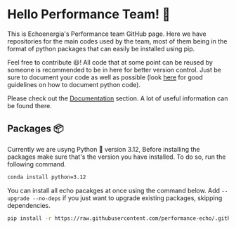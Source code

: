 # Hello Performance Team! :rocket:

This is Echoenergia's Performance team GitHub page. Here we have repositories for the main codes used by the team, most of them being in the format of python packages that can easily be installed using pip.

Feel free to contribute :smiley:! All code that at some point can be reused by someone is recommended to be in here for better version control. Just be sure to document your code as well as possible (look [here](https://realpython.com/documenting-python-code/) for good guidelines on how to document python code).

Please check out the [Documentation](https://github.com/performance-echo/documentation) section. A lot of useful information can be found there.

## Packages :package: 

Currently we are usyng Python :snake: version 3.12, Before installing the packages make sure that's the version you have installed. To do so, run the following command.

```bash
conda install python=3.12
```

You can install all echo pacakges at once using the command below. Add `--upgrade --no-deps` if you just want to upgrade existing packages, skipping dependencies.

```bash
pip install -r https://raw.githubusercontent.com/performance-echo/.github/main/echo_packages.txt
```
